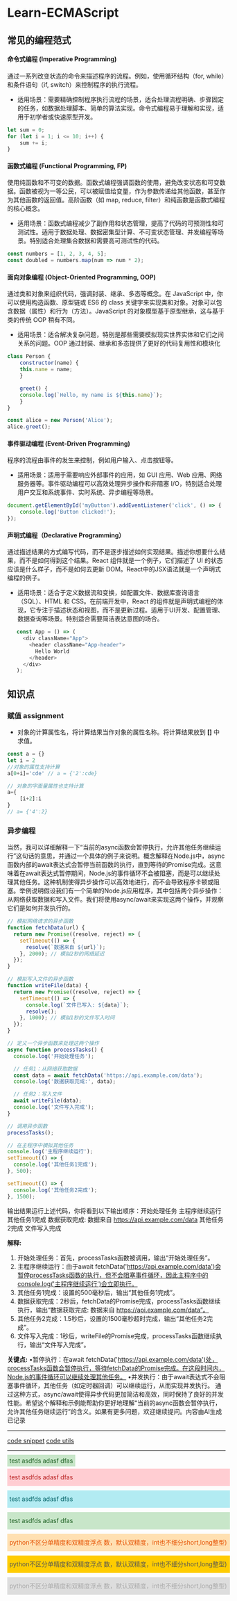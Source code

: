 
<style>

    .success {
        padding:5px;
        display:inline;
        color:#1B5E20;
        background-color:#C8E6C9;
    }
    .warning {
        padding:5px;
        display:inline;
        color:#E65100;
        background-color:#FFE0B2;
        width:100%;
    }
    .danger {
        padding:5px;
        display:inline;
        color:#B71C1C;
        background-color:#FFCDD2;
    }
    .info {
        padding:5px;
        display:inline;
        color:#006064;
        background-color:#B2EBF2;
    }
    .doubt {
        padding:5px;
        display:inline;
        color:#AAA;
        background-color:#DDDDDD;
    }
    .asso {
        padding:5px;
        display:inline;
        color:#555;
        background-color:#FFCC00;        
    }
    
    .alert {
        display:inline-block;
        width:100%;
        padding:5px;
        line-height:30px;
        margin-top:10px;
    }
</style>


# Learn-ECMAScript

## 常见的编程范式
#### 命令式编程 (Imperative Programming)
通过一系列改变状态的命令来描述程序的流程。例如，使用循环结构（for, while）和条件语句（if, switch）来控制程序的执行流程。
- 适用场景：需要精确控制程序执行流程的场景，适合处理流程明确、步骤固定的任务，如数据处理脚本、简单的算法实现。命令式编程易于理解和实现，适用于初学者或快速原型开发。
```javascript
let sum = 0;
for (let i = 1; i <= 10; i++) {
    sum += i;
}
```


#### 函数式编程 (Functional Programming, FP)
使用纯函数和不可变的数据。函数式编程强调函数的使用，避免改变状态和可变数据。函数被视为一等公民，可以被赋值给变量，作为参数传递给其他函数，甚至作为其他函数的返回值。高阶函数（如 map, reduce, filter）和纯函数是函数式编程的核心概念。
- 适用场景：函数式编程减少了副作用和状态管理，提高了代码的可预测性和可测试性。适用于数据处理、数据密集型计算、不可变状态管理、并发编程等场景。特别适合处理集合数据和需要高可测试性的代码。
```javascript
const numbers = [1, 2, 3, 4, 5];
const doubled = numbers.map(num => num * 2);
```

#### 面向对象编程 (Object-Oriented Programming, OOP)
通过类和对象来组织代码，强调封装、继承、多态等概念。在 JavaScript 中，你可以使用构造函数、原型链或 ES6 的 class 关键字来实现类和对象。对象可以包含数据（属性）和行为（方法）。JavaScript 的对象模型基于原型继承，这与基于类的传统 OOP 稍有不同。
- 适用场景：适合解决复杂问题，特别是那些需要模拟现实世界实体和它们之间关系的问题。OOP 通过封装、继承和多态提供了更好的代码复用性和模块化
```javascript
class Person {
    constructor(name) {
    this.name = name;
    }

    greet() {
    console.log(`Hello, my name is ${this.name}`);
    }
}

const alice = new Person('Alice');
alice.greet();
```

#### 事件驱动编程 (Event-Driven Programming)
程序的流程由事件的发生来控制，例如用户输入、点击按钮等。
- 适用场景：适用于需要响应外部事件的应用，如 GUI 应用、Web 应用、网络服务器等。事件驱动编程可以高效处理异步操作和非阻塞 I/O，特别适合处理用户交互和系统事件、实时系统、异步编程等场景。
```javascript
document.getElementById('myButton').addEventListener('click', () => {
    console.log('Button clicked!');
});
```

#### 声明式编程（Declarative Programming）
通过描述结果的方式编写代码，而不是逐步描述如何实现结果。描述你想要什么结果，而不是如何得到这个结果。React 组件就是一个例子，它们描述了 UI 的状态应该是什么样子，而不是如何去更新 DOM。React中的JSX语法就是一个声明式编程的例子。
- 适用场景：适合于定义数据流和变换，如配置文件、数据库查询语言（SQL）、HTML 和 CSS。在前端开发中，React 的组件就是声明式编程的体现，它专注于描述状态和视图，而不是更新过程。适用于UI开发、配置管理、数据查询等场景。特别适合需要简洁表达意图的场合。
```javascript
   const App = () => (
     <div className="App">
       <header className="App-header">
         Hello World
       </header>
     </div>
   );
```

## 知识点

### 赋值 assignment
- 对象的计算属性名，将计算结果当作对象的属性名称。将计算结果放到 **[]** 中求值。

```javascript
const a = {}
let i = 2
//对象的属性支持计算
a[0+i]='cde' // a = {'2':cde}

// 对象的字面量属性也支持计算
a={
    [i+2]:i
}
// a= {'4':2}

```


### 异步编程
当然，我可以详细解释一下“当前的async函数会暂停执行，允许其他任务继续运行”这句话的意思，并通过一个具体的例子来说明。概念解释在Node.js中，async函数内部的await表达式会暂停当前函数的执行，直到等待的Promise完成。这意味着在await表达式暂停期间，Node.js的事件循环不会被阻塞，而是可以继续处理其他任务。这种机制使得异步操作可以高效地进行，而不会导致程序卡顿或阻塞。举例说明假设我们有一个简单的Node.js应用程序，其中包括两个异步操作：从网络获取数据和写入文件。我们将使用async/await来实现这两个操作，并观察它们是如何并发执行的。
```js
// 模拟网络请求的异步函数
function fetchData(url) {
  return new Promise((resolve, reject) => {
    setTimeout(() => {
      resolve(`数据来自 ${url}`);
    }, 2000); // 模拟2秒的网络延迟
  });
}

// 模拟写入文件的异步函数
function writeFile(data) {
  return new Promise((resolve, reject) => {
    setTimeout(() => {
      console.log(`文件已写入: ${data}`);
      resolve();
    }, 1000); // 模拟1秒的文件写入时间
  });
}

// 定义一个异步函数来处理这两个操作
async function processTasks() {
  console.log('开始处理任务');

  // 任务1：从网络获取数据
  const data = await fetchData('https://api.example.com/data');
  console.log('数据获取完成:', data);

  // 任务2：写入文件
  await writeFile(data);
  console.log('文件写入完成');
}

// 调用异步函数
processTasks();

// 在主程序中模拟其他任务
console.log('主程序继续运行');
setTimeout(() => {
  console.log('其他任务1完成');
}, 500);

setTimeout(() => {
  console.log('其他任务2完成');
}, 1500);
```
输出结果运行上述代码，你将看到以下输出顺序：开始处理任务
主程序继续运行
其他任务1完成
数据获取完成: 数据来自 https://api.example.com/data
其他任务2完成
文件写入完成

**解释:**
1. 开始处理任务：首先，processTasks函数被调用，输出“开始处理任务”。
2. 主程序继续运行：由于await fetchData('https://api.example.com/data')会暂停processTasks函数的执行，但不会阻塞事件循环，因此主程序中的console.log('主程序继续运行')会立即执行。
3. 其他任务1完成：设置的500毫秒后，输出“其他任务1完成”。
4. 数据获取完成：2秒后，fetchData的Promise完成，processTasks函数继续执行，输出“数据获取完成: 数据来自 https://api.example.com/data”。
5. 其他任务2完成：1.5秒后，设置的1500毫秒超时完成，输出“其他任务2完成”。
6. 文件写入完成：1秒后，writeFile的Promise完成，processTasks函数继续执行，输出“文件写入完成”。

**关键点:**
•暂停执行：在await fetchData('https://api.example.com/data')处，processTasks函数会暂停执行，等待fetchData的Promise完成。在这段时间内，Node.js的事件循环可以继续处理其他任务。
•并发执行：由于await表达式不会阻塞事件循环，其他任务（如定时器回调）可以继续运行，从而实现并发执行。
通过这种方式，async/await使得异步代码更加简洁和高效，同时保持了良好的并发性能。希望这个解释和示例能帮助你更好地理解“当前的async函数会暂停执行，允许其他任务继续运行”的含义。如果有更多问题，欢迎继续提问。内容由AI生成
已记录


--------
[code snippet](./code-snippet.md)
[code utils](./code-unitls/utils.md)


----
<span class="success">
    test asdfds adasf dfas 
</span>

<span class="alert danger">
    test asdfds adasf dfas 
</span>

<span class="alert info">
    test asdfds adasf dfas 
</span>


<span class="alert success">
    test asdfds adasf dfas 
</span>

<div class="alert warning">python不区分单精度和双精度浮点
数，默认双精度，int也不细分short,long整型)
</div>

<div class="alert asso">python不区分单精度和双精度浮点
数，默认双精度，int也不细分short,long整型)
</div>

<div class="alert doubt">python不区分单精度和双精度浮点
数，默认双精度，int也不细分short,long整型)
</div>